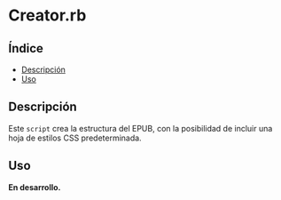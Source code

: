 # Creator.rb

## Índice

* [Descripción](#descripción)
* [Uso](#uso)

<!-- * [Explicación](#explicación) -->

## Descripción

Este `script` crea la estructura del EPUB, con la posibilidad de incluir una hoja de estilos CSS
predeterminada.

## Uso

**En desarrollo.**

<!-- ###### 1. Desde el *shell* ejecutar el `script` cuyo único parámetro sea la ruta a la carpeta del EPUB.

Para mayor comodidad en el *shell* arrastra el archivo `recreator.rb` y después
haz lo mismo con la carpeta del EPUB.

    Para usuarios de Windows, una vez instalado Ruby han de buscar el programa
    «Start Command Prompt with Ruby» para poder ejecutar esta orden. -->

<!-- ## Explicación -->
